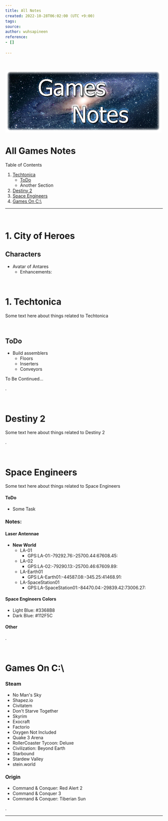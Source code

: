 ```yaml
---
title: All Notes
created: 2022-10-28T06:02:00 (UTC +9:00)
tags: 
source: 
author: wuhsapineen
reference:
- []

---
```

<br />

![Games Notes](./../images/games-notes.png)

# All Games Notes

Table of Contents

1.   [Techtonica][1]
        -   [ToDo][1-1]
        -   Another Section
1.  [Destiny 2][2]
1.  [Space Engineers][3]
1.  [Games On C:\\][4]

---

<br />
<span id="city-of-heroes"></span>

# 1. City of Heroes
## Characters
-   Avatar of Antares
    -   Enhancements:
        <div id="enhancements_avatarofantares"></div>

<br />
<span id="techtonica"> </span>

# 1. Techtonica 
Some text here about things related to Techtonica

<br />
<span id="techtonica_todo"></span>

## ToDo 
-   Build assemblers
    -   Floors
    -   Inserters
    -   Conveyors

To Be Continued...

. 

<br />
<span id="destiny_2"></span>

# Destiny 2 
Some text here about things related to Destiny 2

. 

<br />
<span id="space_engineers"></span>

# Space Engineers 
Some text here about things related to Space Engineers

#### ToDo
-   Some Task

### Notes:

#### Laser Antennae
-   **New World**
    -   LA-01
        -   GPS:LA-01:-79292.76:-25700.44:67608.45:
    -   LA-02
        -   GPS:LA-02:-79290.13:-25700.46:67609.89:
    -   LA-Earth01
        -   GPS:LA-Earth01:-44587.08:-345.25:41468.91:
    -   LA-SpaceStation01
        -   GPS:LA-SpaceStation01:-84470.04:-29839.42:73006.27:

#### Space Engineers Colors
-   Light Blue: #3368B8
-   Dark Blue: #112F5C

#### Other


.

<br />
<span id="games_on_c"></span>

# Games On C:\

### Steam
- No Man's Sky
- Shapez.io
- Civitatem
- Don't Starve Together
- Skyrim
- Exocraft
- Factorio
- Oxygen Not Included
- Quake 3 Arena
- RollerCoaster Tycoon: Deluxe
- Civilization: Beyond Earth
- Starbound
- Stardew Valley
- stein.world

### Origin
- Command & Conquer: Red Alert 2
- Command & Conquer 3
- Command & Conquer: Tiberian Sun

.

---


<!-- Reference-Style Links -->
[1]: #techtonica "Techtonica game notes"
[1-1]: #techtonica_todo "Techtonica - ToDo"
[2]: #destiny_2 "Destiny 2 game notes"
[3]: #space_engineers "Space Engineers game notes"
[4]: #games-on-c "Games on C drive"